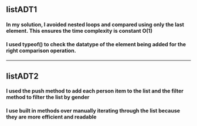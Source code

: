 ## listADT1

#### In my solution, I avoided nested loops and compared using only the last element. This ensures the time complexity is constant O(1)

#### I used typeof() to check the datatype of the element being added for the right comparison operation.

---

## listADT2

#### I used the push method to add each person item to the list and the filter method to filter the list by gender

#### I use built in methods over manually iterating through the list because they are more efficient and readable
